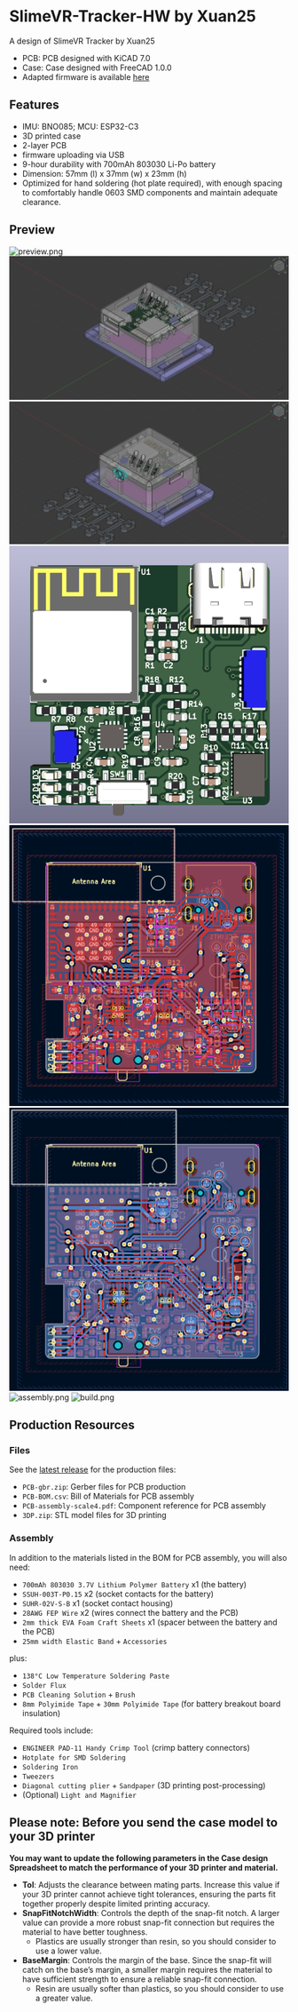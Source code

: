 # SlimeVR-Tracker-HW by Xuan25

A design of SlimeVR Tracker by Xuan25

- PCB: PCB designed with KiCAD 7.0
- Case: Case designed with FreeCAD 1.0.0
- Adapted firmware is available [here](https://github.com/xuan25/SlimeVR-Tracker-ESP)

## Features

- IMU: BNO085; MCU: ESP32-C3
- 3D printed case
- 2-layer PCB
- firmware uploading via USB
- 9-hour durability with 700mAh 803030 Li-Po battery
- Dimension: 57mm (l) x 37mm (w) x 23mm (h)
- Optimized for hand soldering (hot plate required), with enough spacing to comfortably handle 0603 SMD components and maintain adequate clearance.

## Preview

![preview.png](./imgs/preview.png)
![case-a.png](./imgs/case-a.png)
![case-b.png](./imgs/case-b.png)
![pcb-3d.png](./imgs/pcb-3d.png)
![pcb-a.png](./imgs/pcb-a.png)
![pcb-b.png](./imgs/pcb-b.png)
![assembly.png](./imgs/assembly.png)
![build.png](./imgs/build.png)

## Production Resources

### Files

See the [latest release](https://github.com/xuan25/SlimeVR-Tracker-HW/releases/latest) for the production files:

- `PCB-gbr.zip`: Gerber files for PCB production  
- `PCB-BOM.csv`: Bill of Materials for PCB assembly  
- `PCB-assembly-scale4.pdf`: Component reference for PCB assembly  
- `3DP.zip`: STL model files for 3D printing  

### Assembly

In addition to the materials listed in the BOM for PCB assembly, you will also need:

- `700mAh 803030 3.7V Lithium Polymer Battery` x1 (the battery)
- `SSUH-003T-P0.15` x2 (socket contacts for the battery)
- `SUHR-02V-S-B` x1 (socket contact housing)
- `28AWG FEP Wire` x2 (wires connect the battery and the PCB)
- `2mm thick EVA Foam Craft Sheets` x1 (spacer between the battery and the PCB)
- `25mm width Elastic Band` + `Accessories`

plus:

- `138°C Low Temperature Soldering Paste`
- `Solder Flux`
- `PCB Cleaning Solution` + `Brush`
- `8mm Polyimide Tape` + `30mm Polyimide Tape` (for battery breakout board insulation)

Required tools include:

- `ENGINEER PAD-11 Handy Crimp Tool` (crimp battery connectors)
- `Hotplate for SMD Soldering`
- `Soldering Iron`
- `Tweezers`
- `Diagonal cutting plier` + `Sandpaper` (3D printing post-processing)
- (Optional) `Light and Magnifier`

## Please note: Before you send the case model to your 3D printer

**You may want to update the following parameters in the Case design Spreadsheet to match the performance of your 3D printer and material.**

- **Tol**: Adjusts the clearance between mating parts. Increase this value if your 3D printer cannot achieve tight tolerances, ensuring the parts fit together properly despite limited printing accuracy.
- **SnapFitNotchWidth**: Controls the depth of the snap-fit notch. A larger value can provide a more robust snap-fit connection but requires the material to have better toughness.
  - Plastics are usually stronger than resin, so you should consider to use a lower value.
- **BaseMargin**: Controls the margin of the base. Since the snap-fit will catch on the base’s margin, a smaller margin requires the material to have sufficient strength to ensure a reliable snap-fit connection.
  - Resin are usually softer than plastics, so you should consider to use a greater value.
